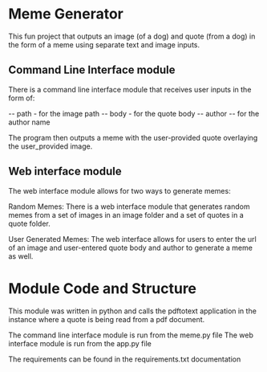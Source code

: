# Meme Generator

This fun project that outputs an image (of a dog) and quote (from a dog) in the form of a meme using separate text and image inputs.

## Command Line Interface module

There is a command line interface module that receives user inputs in the form of:

-- path - for the image path
-- body - for the quote body
-- author -- for the author name

The program then outputs a meme with the user-provided quote overlaying the user_provided image.

## Web interface module

The web interface module allows for two ways to generate memes:

Random Memes: There is a web interface module that generates random memes from a set of images in an image folder and a set of quotes in a quote folder.

User Generated Memes:  The web interface allows for users to enter the url of an image and user-entered quote body and author to generate a meme as well.

# Module Code and Structure

This module was written in python and calls the pdftotext application in the instance where a quote is being read from a pdf document.  

The command line interface module is run from the meme.py file
The web interface module is run from the app.py file

The requirements can be found in the requirements.txt documentation